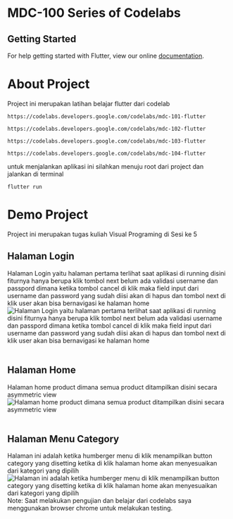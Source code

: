 # MDC-100 Series of Codelabs

## Getting Started

For help getting started with Flutter, view our online
[documentation](https://flutter.io/).

# About Project
Project ini merupakan latihan belajar flutter dari codelab

```
https://codelabs.developers.google.com/codelabs/mdc-101-flutter
```

```
https://codelabs.developers.google.com/codelabs/mdc-102-flutter
```

```
https://codelabs.developers.google.com/codelabs/mdc-103-flutter
```

```
https://codelabs.developers.google.com/codelabs/mdc-104-flutter
```

untuk menjalankan aplikasi ini silahkan menuju root dari project dan jalankan di terminal

```
flutter run
```
# Demo Project
Project ini merupakan tugas kuliah Visual Programing di Sesi ke 5
## Halaman Login
Halaman Login yaitu halaman pertama terlihat saat aplikasi di running disini fiturnya hanya berupa klik tombol next belum ada validasi username dan passpord dimana ketika tombol cancel di klik maka field input dari username dan password yang sudah diisi akan di hapus dan tombol next di klik user akan bisa bernavigasi ke halaman home
![Halaman Login yaitu halaman pertama terlihat saat aplikasi di running disini fiturnya hanya berupa klik tombol next belum ada validasi username dan passpord dimana ketika tombol cancel di klik maka field input dari username dan password yang sudah diisi akan di hapus dan tombol next di klik user akan bisa bernavigasi ke halaman home](./assets/thumbnail/mdc_100_1.png)
<br/><br/>

## Halaman Home 
Halaman home product dimana semua product ditampilkan disini secara asymmetric view
![Halaman home product dimana semua product ditampilkan disini secara asymmetric view](./assets/thumbnail/mdc_100_2.png)
<br/><br/>

## Halaman Menu Category
Halaman ini adalah ketika humberger menu di klik menampilkan button category yang disetting ketika di klik halaman home akan menyesuaikan dari kategori yang dipilih
![Halaman ini adalah ketika humberger menu di klik menampilkan button category yang disetting ketika di klik halaman home akan menyesuaikan dari kategori yang dipilih](./assets/thumbnail/mdc_100_3.png)
<br/>
Note: Saat melakukan pengujian dan belajar dari codelabs saya menggunakan browser chrome untuk melakukan testing.
